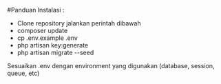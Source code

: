 #Panduan Instalasi :
- Clone repository
jalankan perintah dibawah
- composer update
- cp .env.example .env
- php artisan key:generate
- php artisan migrate --seed

Sesuaikan .env dengan environment yang digunakan (database, session, queue, etc)

